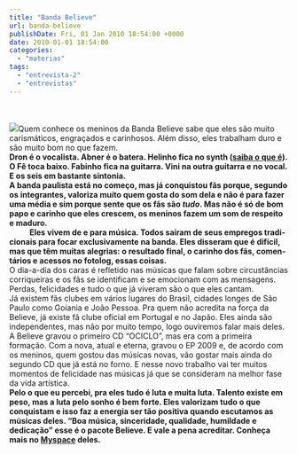 ```yaml
---
title: "Banda Believe"
url: banda-believe
publishDate: Fri, 01 Jan 2010 18:54:00 +0000
date: 2010-01-01 18:54:00
categories: 
  - "materias"
tags: 
  - "entrevista-2"
  - "entrevistas"
---
```

<div><div><span><b><br></b></span><br></div><div><a href="http://2.bp.blogspot.com/_BzqI_RDZ6O4/S0YxX2C6g_I/AAAAAAAABao/n3fOsqhftHY/s1600-h/believe+(1).jpg" imageanchor="1"><img border="0" src="http://2.bp.blogspot.com/_BzqI_RDZ6O4/S0YxX2C6g_I/AAAAAAAABao/n3fOsqhftHY/s200/believe+(1).jpg"></a><span>Quem conhece os meninos da Banda Believe sabe que eles são muito carismáticos, engraçados e carinhosos. Além disso, eles trabalham duro e são muito bom no que fazem.</span><br></div></div><div><b><span>Dron é o vocalista. Abner é o batera. Helinho fica no synth (</span></b><a href="http://pt.wikipedia.org/wiki/Sintetizador" target="_blank"><b><span>saiba o que é</span></b></a><b><span>). O Fê toca baixo. Fabinho fica na guitarra. Vini na outra guitarra e no vocal. E os seis em bastante sintonia.</span></b><br></div><div><b><span>A banda paulista está no começo, mas já conquistou fãs porque, segundo os integrantes, valoriza muito quem gosta do som dela e não é para fazer uma média e sim porque sente que os fãs são </span></b><i><b><span>tudo</span></b></i><b><span>. Mas não é só de bom papo e carinho que eles crescem, os meninos fazem um som de respeito e maduro.</span></b><br></div><div><span lang="PT-BR"><b><span>           Eles vivem de e para música. Todos sairam de seus empregos tradicionais para focar exclusivamente na banda. Eles disseram que é difícil, mas que têm muitas alegrias: o resultado final, o carinho dos fãs, comentários e acessos no fotolog, essas coisas.</span></b></span><br></div><div><span>O dia-a-dia dos caras é refletido nas músicas que falam sobre circustâncias corriqueiras e os fãs se identificam e se emocionam com as mensagens. Perdas, felicidades e tudo o que já viveram são o que eles cantam.</span><br></div><div><span>Já existem fãs clubes em vários lugares do Brasil, cidades longes de São Paulo como Goiania e João Pessoa. Pra quem não acredita na força da Believe, já existe fã clube oficial em Portugal e no Japão. Eles ainda são independentes, mas não por muito tempo, logo ouviremos falar mais deles.</span><br></div><div><span>A Believe gravou o primeiro CD “OCICLO”, mas era com a primeira formação. Com a nova, atual e eterna, gravou o EP 2009 e, de acordo com os meninos, quem gostou das músicas novas, vão gostar mais ainda do segundo CD que já está no forno. E nesse novo trabalho vai ter muitos momentos de felicidade nas músicas já que se consideram na melhor fase da vida artística.</span><br></div><div><b><span>Pelo o que eu percebi, pra eles tudo é luta e muita luta. Talento existe em peso, mas a luta pelo sonho é bem forte. Eles valorizam tudo o que conquistam e isso faz a energia ser tão positiva quando escutamos as músicas deles. “Boa música, sinceridade, qualidade, humildade e dedicação” esse é o pacote Believe. E vale a pena acreditar. Conheça mais no </span></b><a href="http://www.myspace.com/bandabelieve" target="_blank"><b><span>Myspace</span></b></a><b><span> deles.</span></b><br></div><div><br></div>
